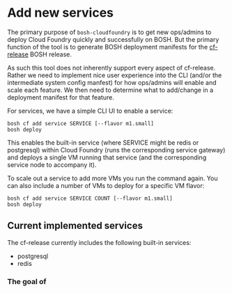 # Add new services

The primary purpose of `bosh-cloudfoundry` is to get new ops/admins to deploy Cloud Foundry quickly and successfully on BOSH. But the primary function of the tool is to generate BOSH deployment manifests for the [cf-release](https://github.com/cloudfoundry/cf-release) BOSH release.

As such this tool does not inherently support every aspect of cf-release. Rather we need to implement nice user experience into the CLI (and/or the intermediate system config manfest) for how ops/admins will enable and scale each feature. We then need to determine what to add/change in a deployment manifest for that feature.

For services, we have a simple CLI UI to enable a service:

```
bosh cf add service SERVICE [--flavor m1.small]
bosh deploy
```

This enables the built-in service (where SERVICE might be redis or postgresql) within Cloud Foundry (runs the corresponding service gateway) and deploys a single VM running that service (and the corresponding service node to accompany it).

To scale out a service to add more VMs you run the command again. You can also include a number of VMs to deploy for a specific VM flavor:

```
bosh cf add service SERVICE COUNT [--flavor m1.small]
bosh deploy
```

## Current implemented services

The cf-release currently includes the following built-in services:

* postgresql
* redis

### The goal of 
